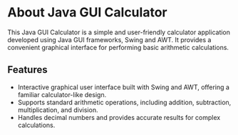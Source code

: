 # About Java GUI Calculator

This Java GUI Calculator is a simple and user-friendly calculator application developed using Java GUI frameworks, Swing and AWT. It provides a convenient graphical interface for performing basic arithmetic calculations.

## Features

- Interactive graphical user interface built with Swing and AWT, offering a familiar calculator-like design.
- Supports standard arithmetic operations, including addition, subtraction, multiplication, and division.
- Handles decimal numbers and provides accurate results for complex calculations.



